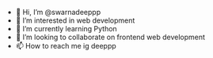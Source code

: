 - 👋 Hi, I’m @swarnadeeppp
- 👀 I’m interested in web development 
- 🌱 I’m currently learning Python
- 💞️ I’m looking to collaborate on frontend web development
- 📫 How to reach me ig deeppp

<!---
swarnadeeppp/swarnadeeppp is a ✨ special ✨ repository because its `README.md` (this file) appears on your GitHub profile.
You can click the Preview link to take a look at your changes.
--->

